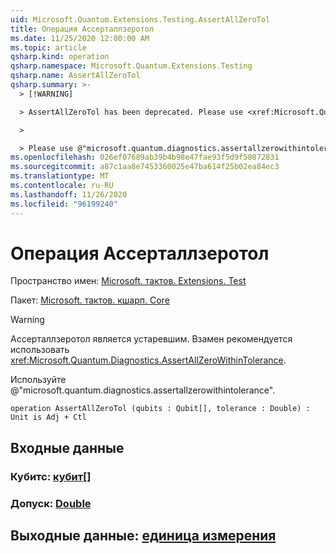 ```yaml
---
uid: Microsoft.Quantum.Extensions.Testing.AssertAllZeroTol
title: Операция Ассерталлзеротол
ms.date: 11/25/2020 12:00:00 AM
ms.topic: article
qsharp.kind: operation
qsharp.namespace: Microsoft.Quantum.Extensions.Testing
qsharp.name: AssertAllZeroTol
qsharp.summary: >-
  > [!WARNING]

  > AssertAllZeroTol has been deprecated. Please use <xref:Microsoft.Quantum.Diagnostics.AssertAllZeroWithinTolerance> instead.

  >

  > Please use @"microsoft.quantum.diagnostics.assertallzerowithintolerance".
ms.openlocfilehash: 026ef07689ab39b4b98e47fae93f5d9f58072831
ms.sourcegitcommit: a87c1aa8e7453360025e47ba614f25b02ea84ec3
ms.translationtype: MT
ms.contentlocale: ru-RU
ms.lasthandoff: 11/26/2020
ms.locfileid: "96199240"
---
```

# <a name="assertallzerotol-operation"></a>Операция Ассерталлзеротол

Пространство имен: [Microsoft. тактов. Extensions. Test](xref:Microsoft.Quantum.Extensions.Testing)

Пакет: [Microsoft. тактов. кшарп. Core](https://nuget.org/packages/Microsoft.Quantum.QSharp.Core)


> [!WARNING]
> Ассерталлзеротол является устаревшим. Взамен рекомендуется использовать <xref:Microsoft.Quantum.Diagnostics.AssertAllZeroWithinTolerance>.
>
> Используйте @"microsoft.quantum.diagnostics.assertallzerowithintolerance".



```qsharp
operation AssertAllZeroTol (qubits : Qubit[], tolerance : Double) : Unit is Adj + Ctl
```


## <a name="input"></a>Входные данные

### <a name="qubits--qubit"></a>Кубитс: [кубит](xref:microsoft.quantum.lang-ref.qubit)[]




### <a name="tolerance--double"></a>Допуск: [Double](xref:microsoft.quantum.lang-ref.double)





## <a name="output--unit"></a>Выходные данные: [единица измерения](xref:microsoft.quantum.lang-ref.unit)

